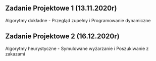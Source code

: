 ## Zadanie Projektowe 1 (13.11.2020r) 
Algorytmy dokładne - Przegląd zupełny i Programowanie dynamiczne

## Zadanie Projektowe 2 (16.12.2020r) 
Algorytmy heurystyczne - Symulowane wyżarzanie i Poszukiwanie z zakazami 
